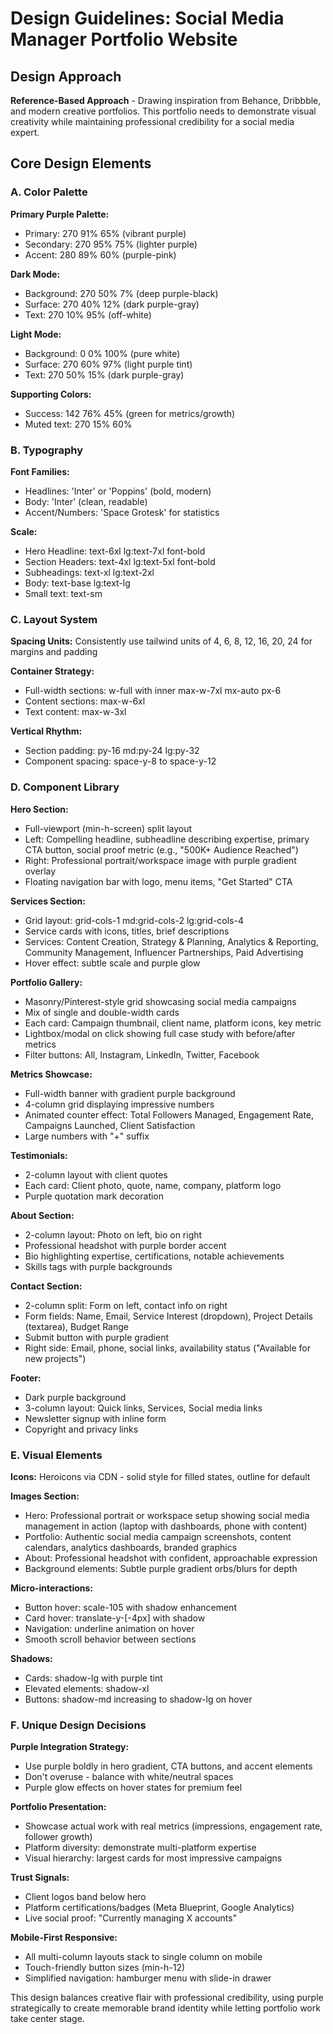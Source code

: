 # Design Guidelines: Social Media Manager Portfolio Website

## Design Approach
**Reference-Based Approach** - Drawing inspiration from Behance, Dribbble, and modern creative portfolios. This portfolio needs to demonstrate visual creativity while maintaining professional credibility for a social media expert.

## Core Design Elements

### A. Color Palette
**Primary Purple Palette:**
- Primary: 270 91% 65% (vibrant purple)
- Secondary: 270 95% 75% (lighter purple)
- Accent: 280 89% 60% (purple-pink)

**Dark Mode:**
- Background: 270 50% 7% (deep purple-black)
- Surface: 270 40% 12% (dark purple-gray)
- Text: 270 10% 95% (off-white)

**Light Mode:**
- Background: 0 0% 100% (pure white)
- Surface: 270 60% 97% (light purple tint)
- Text: 270 50% 15% (dark purple-gray)

**Supporting Colors:**
- Success: 142 76% 45% (green for metrics/growth)
- Muted text: 270 15% 60%

### B. Typography
**Font Families:**
- Headlines: 'Inter' or 'Poppins' (bold, modern)
- Body: 'Inter' (clean, readable)
- Accent/Numbers: 'Space Grotesk' for statistics

**Scale:**
- Hero Headline: text-6xl lg:text-7xl font-bold
- Section Headers: text-4xl lg:text-5xl font-bold
- Subheadings: text-xl lg:text-2xl
- Body: text-base lg:text-lg
- Small text: text-sm

### C. Layout System
**Spacing Units:** Consistently use tailwind units of 4, 6, 8, 12, 16, 20, 24 for margins and padding

**Container Strategy:**
- Full-width sections: w-full with inner max-w-7xl mx-auto px-6
- Content sections: max-w-6xl
- Text content: max-w-3xl

**Vertical Rhythm:**
- Section padding: py-16 md:py-24 lg:py-32
- Component spacing: space-y-8 to space-y-12

### D. Component Library

**Hero Section:**
- Full-viewport (min-h-screen) split layout
- Left: Compelling headline, subheadline describing expertise, primary CTA button, social proof metric (e.g., "500K+ Audience Reached")
- Right: Professional portrait/workspace image with purple gradient overlay
- Floating navigation bar with logo, menu items, "Get Started" CTA

**Services Section:**
- Grid layout: grid-cols-1 md:grid-cols-2 lg:grid-cols-4
- Service cards with icons, titles, brief descriptions
- Services: Content Creation, Strategy & Planning, Analytics & Reporting, Community Management, Influencer Partnerships, Paid Advertising
- Hover effect: subtle scale and purple glow

**Portfolio Gallery:**
- Masonry/Pinterest-style grid showcasing social media campaigns
- Mix of single and double-width cards
- Each card: Campaign thumbnail, client name, platform icons, key metric
- Lightbox/modal on click showing full case study with before/after metrics
- Filter buttons: All, Instagram, LinkedIn, Twitter, Facebook

**Metrics Showcase:**
- Full-width banner with gradient purple background
- 4-column grid displaying impressive numbers
- Animated counter effect: Total Followers Managed, Engagement Rate, Campaigns Launched, Client Satisfaction
- Large numbers with "+" suffix

**Testimonials:**
- 2-column layout with client quotes
- Each card: Client photo, quote, name, company, platform logo
- Purple quotation mark decoration

**About Section:**
- 2-column layout: Photo on left, bio on right
- Professional headshot with purple border accent
- Bio highlighting expertise, certifications, notable achievements
- Skills tags with purple backgrounds

**Contact Section:**
- 2-column split: Form on left, contact info on right
- Form fields: Name, Email, Service Interest (dropdown), Project Details (textarea), Budget Range
- Submit button with purple gradient
- Right side: Email, phone, social links, availability status ("Available for new projects")

**Footer:**
- Dark purple background
- 3-column layout: Quick links, Services, Social media links
- Newsletter signup with inline form
- Copyright and privacy links

### E. Visual Elements

**Icons:** Heroicons via CDN - solid style for filled states, outline for default

**Images Section:**
- Hero: Professional portrait or workspace setup showing social media management in action (laptop with dashboards, phone with content)
- Portfolio: Authentic social media campaign screenshots, content calendars, analytics dashboards, branded graphics
- About: Professional headshot with confident, approachable expression
- Background elements: Subtle purple gradient orbs/blurs for depth

**Micro-interactions:**
- Button hover: scale-105 with shadow enhancement
- Card hover: translate-y-[-4px] with shadow
- Navigation: underline animation on hover
- Smooth scroll behavior between sections

**Shadows:**
- Cards: shadow-lg with purple tint
- Elevated elements: shadow-xl
- Buttons: shadow-md increasing to shadow-lg on hover

### F. Unique Design Decisions

**Purple Integration Strategy:**
- Use purple boldly in hero gradient, CTA buttons, and accent elements
- Don't overuse - balance with white/neutral spaces
- Purple glow effects on hover states for premium feel

**Portfolio Presentation:**
- Showcase actual work with real metrics (impressions, engagement rate, follower growth)
- Platform diversity: demonstrate multi-platform expertise
- Visual hierarchy: largest cards for most impressive campaigns

**Trust Signals:**
- Client logos band below hero
- Platform certifications/badges (Meta Blueprint, Google Analytics)
- Live social proof: "Currently managing X accounts"

**Mobile-First Responsive:**
- All multi-column layouts stack to single column on mobile
- Touch-friendly button sizes (min-h-12)
- Simplified navigation: hamburger menu with slide-in drawer

This design balances creative flair with professional credibility, using purple strategically to create memorable brand identity while letting portfolio work take center stage.
